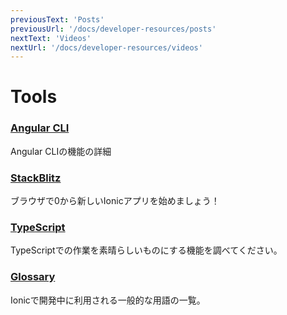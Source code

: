 ```yaml
---
previousText: 'Posts'
previousUrl: '/docs/developer-resources/posts'
nextText: 'Videos'
nextUrl: '/docs/developer-resources/videos'
---
```


# Tools

### [Angular CLI](https://github.com/angular/angular-cli)

Angular CLIの機能の詳細

### [StackBlitz](https://stackblitz.com/)

ブラウザで0から新しいIonicアプリを始めましょう！

### [TypeScript](https://www.typescriptlang.org/)

TypeScriptでの作業を素晴らしいものにする機能を調べてください。

### [Glossary](/docs/faq/glossary)

Ionicで開発中に利用される一般的な用語の一覧。
